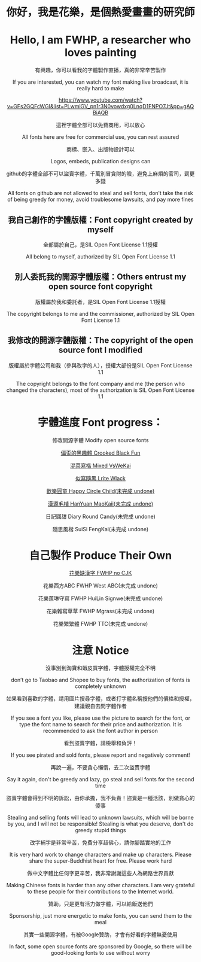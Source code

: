 <div align="center">

# 你好，我是花樂，是個熱愛畫畫的研究師
# Hello, I am FWHP, a researcher who loves painting

有興趣，你可以看我的字體製作直播，真的非常辛苦製作

If you are interested, you can watch my font making live broadcast, it is really hard to make

https://www.youtube.com/watch?v=GFs2GQFcWGI&list=PLwmlGV_pn1r3N0vowdxg0LnqD1FNPO7Jt&pp=gAQBiAQB

這裡字體全部可以免費商用，可以放心

All fonts here are free for commercial use, you can rest assured

商標、嵌入、出版物設計可以

Logos, embeds, publication designs can

github的字體全部不可以盜賣字體，千萬別冒貪財的險，避免上麻煩的官司，罰更多錢

All fonts on github are not allowed to steal and sell fonts, don’t take the risk of being greedy for money, avoid troublesome lawsuits, and pay more fines
  
## 我自己創作的字體版權：Font copyright created by myself

全部屬於自己，是SIL Open Font License 1.1授權

All belong to myself, authorized by SIL Open Font License 1.1

## 別人委託我的開源字體版權：Others entrust my open source font copyright

版權屬於我和委託者，是SIL Open Font License 1.1授權

The copyright belongs to me and the commissioner, authorized by SIL Open Font License 1.1

## 我修改的開源字體版權：The copyright of the open source font I modified

版權屬於字體公司和我（參與改字的人），授權大部份是SIL Open Font License 1.1

The copyright belongs to the font company and me (the person who changed the characters), most of the authorization is SIL Open Font License 1.1

# 字體進度 Font progress：
  
[]()

修改開源字體 Modify open source fonts

[偏歪的黑趣體 Crooked Black Fun](https://github.com/FWHP-Enfun/Crooked-Black-Fun)

[混菜寫楷 Mixed VsWeKai](https://github.com/FWHP-Enfun/Mixed-VsWeKai)

[似寫隨黑 Lrite Wlack](https://github.com/FWHP-Enfun/Lrite-Wlack)

[歡樂圓童 Happy Circle Child(未完成 undone)](https://github.com/FWHP-Enfun/FWHP-Font/blob/main/Progress/Happy%20Circle%20Child.md)

[漢源毛楷 HanYuan MaoKaii(未完成 undone)](https://github.com/FWHP-Enfun/FWHP-Font/blob/main/Progress/HanYuan%20MaoKaii.md)
  
日記圓甜 Diary Round Candy(未完成 undone)
  
隨思風楷 SuiSi FengKai(未完成 undone)

# 自己製作 Produce Their Own

[花樂缺漢字 FWHP no CJK](https://github.com/FWHP-Enfun/FWHP-no-CJK)

花樂西方ABC FWHP West ABC(未完成 undone)

花樂蕙琳守寫 FWHP HuiLin Signwe(未完成 undone)

花樂雜寫草草 FWHP Mgrass(未完成 undone)

花樂繁繁體 FWHP TTC(未完成 undone)

# 注意 Notice

沒事別到淘寶和蝦皮買字體，字體授權完全不明

don’t go to Taobao and Shopee to buy fonts, the authorization of fonts is completely unknown

如果看到喜歡的字體，請用圖片搜尋字體，或者打字體名稱搜他們的價格和授權，建議親自去問字體作者

If you see a font you like, please use the picture to search for the font, or type the font name to search for their price and authorization. It is recommended to ask the font author in person

看到盜賣字體，請檢舉和負評！

If you see pirated and sold fonts, please report and negatively comment!

再說一遍，不要貪心懶惰，去二次盜賣字體

Say it again, don't be greedy and lazy, go steal and sell fonts for the second time

盜賣字體會得到不明的訴訟，由你承擔，我不負責！盜賣是一種活該，別做貪心的傻事

Stealing and selling fonts will lead to unknown lawsuits, which will be borne by you, and I will not be responsible! Stealing is what you deserve, don't do greedy stupid things

改字補字是非常辛苦，免費分享超佛心，請你腳踏實地的工作

It is very hard work to change characters and make up characters. Please share the super-Buddhist heart for free. Please work hard

做中文字體比任何字更辛苦，我非常謝謝這些人為網路世界貢獻

Making Chinese fonts is harder than any other characters. I am very grateful to these people for their contributions to the Internet world.

贊助，只是更有活力做字體，可以給飯送他們

Sponsorship, just more energetic to make fonts, you can send them to the meal

其實一些開源字體，有被Google贊助，才會有好看的字體無憂使用

In fact, some open source fonts are sponsored by Google, so there will be good-looking fonts to use without worry


<!--
**FWHP-Enfun/FWHP-Enfun** is a ✨ _special_ ✨ repository because its `README.md` (this file) appears on your GitHub profile.

Here are some ideas to get you started:

- 🔭 I’m currently working on ...
- 🌱 I’m currently learning ...
- 👯 I’m looking to collaborate on ...
- 🤔 I’m looking for help with ...
- 💬 Ask me about ...
- 📫 How to reach me: ...
- 😄 Pronouns: ...
- ⚡ Fun fact: ...
-->
